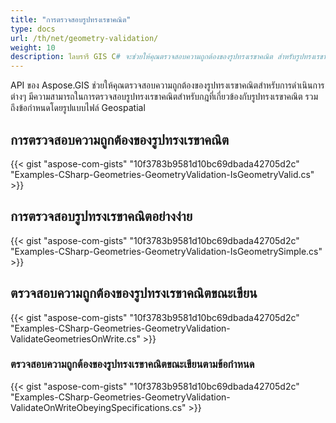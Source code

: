 ```yaml
---
title: "การตรวจสอบรูปทรงเรขาคณิต"
type: docs
url: /th/net/geometry-validation/
weight: 10
description: ไลบรารี GIS C# จะช่วยให้คุณตรวจสอบความถูกต้องของรูปทรงเรขาคณิต สำหรับรูปทรงเรขาคณิตอย่างง่าย และตรวจสอบความถูกต้องขณะเขียนตามข้อกำหนด
---
```


API ของ Aspose.GIS ช่วยให้คุณตรวจสอบความถูกต้องของรูปทรงเรขาคณิตสำหรับการดำเนินการต่างๆ มีความสามารถในการตรวจสอบรูปทรงเรขาคณิตสำหรับกฎที่เกี่ยวข้องกับรูปทรงเรขาคณิต รวมถึงข้อกำหนดโดยรูปแบบไฟล์ Geospatial

## **การตรวจสอบความถูกต้องของรูปทรงเรขาคณิต**
{{< gist "aspose-com-gists" "10f3783b9581d10bc69dbada42705d2c" "Examples-CSharp-Geometries-GeometryValidation-IsGeometryValid.cs" >}}
## **การตรวจสอบรูปทรงเรขาคณิตอย่างง่าย**
{{< gist "aspose-com-gists" "10f3783b9581d10bc69dbada42705d2c" "Examples-CSharp-Geometries-GeometryValidation-IsGeometrySimple.cs" >}}
## **ตรวจสอบความถูกต้องของรูปทรงเรขาคณิตขณะเขียน**
{{< gist "aspose-com-gists" "10f3783b9581d10bc69dbada42705d2c" "Examples-CSharp-Geometries-GeometryValidation-ValidateGeometriesOnWrite.cs" >}}
### **ตรวจสอบความถูกต้องของรูปทรงเรขาคณิตขณะเขียนตามข้อกำหนด**
{{< gist "aspose-com-gists" "10f3783b9581d10bc69dbada42705d2c" "Examples-CSharp-Geometries-GeometryValidation-ValidateOnWriteObeyingSpecifications.cs" >}}
